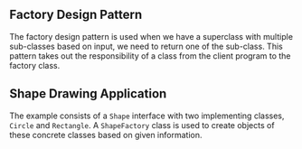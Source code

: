

## Factory Design Pattern

The factory design pattern is used when we have a superclass with multiple sub-classes based on input, we need to return one of the sub-class. This pattern takes out the responsibility of a class from the client program to the factory class.



## Shape Drawing Application

The example consists of a `Shape` interface with two implementing classes, `Circle` and `Rectangle`. A `ShapeFactory` class is used to create objects of these concrete classes based on given information.












